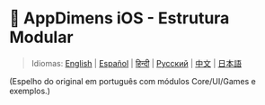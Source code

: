 # 📱 AppDimens iOS - Estrutura Modular

> Idiomas: [English](../../../iOS/README_MODULAR.md) | [Español](../../es/iOS/README_MODULAR.md) | [हिन्दी](../../hi/iOS/README_MODULAR.md) | [Русский](../../ru/iOS/README_MODULAR.md) | [中文](../../zh/iOS/README_MODULAR.md) | [日本語](../../ja/iOS/README_MODULAR.md)

(Espelho do original em português com módulos Core/UI/Games e exemplos.)
